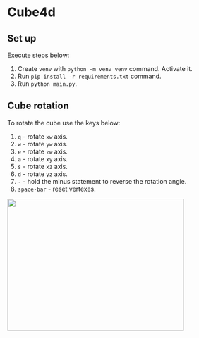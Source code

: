 # Cube4d

## Set up
Execute steps below:
1. Create `venv` with `python -m venv venv` command. Activate it. 
2. Run `pip install -r requirements.txt` command. 
3. Run `python main.py`.

## Cube rotation
To rotate the cube use the keys below:
1. `q` - rotate `xw` axis.
2. `w` - rotate `yw` axis.
3. `e` - rotate `zw` axis.
4. `a` - rotate `xy` axis.
5. `s` - rotate `xz` axis.
6. `d` - rotate `yz` axis.
7. `-` - hold the minus statement to reverse the rotation angle.
8. `space-bar` - reset vertexes.

<img src="https://user-images.githubusercontent.com/48438477/178198636-b368c0e8-4265-438b-bcbc-04f7337cdbf2.jpg" width="400" height="300">
